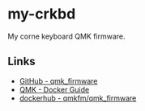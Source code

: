 # my-crkbd

My corne keyboard QMK firmware.

## Links

* [GitHub - qmk_firmware](https://github.com/qmk/qmk_firmware)
* [QMK - Docker Guide](https://beta.docs.qmk.fm/using-qmk/guides/development-environments/getting_started_docker)
* [dockerhub - qmkfm/qmk_firmware](https://hub.docker.com/r/qmkfm/qmk_firmware)
